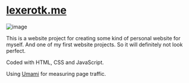 #  [lexerotk.me](https://lexerotk.me)

![image](https://github.com/user-attachments/assets/f97d76bc-1340-4518-90a0-da1fbcee075b)

This is a website project for creating some kind of personal website for myself. And one of my first website projects. So it will definitely not look perfect.

Coded with HTML, CSS and JavaScript.

Using [Umami](https://umami.is/) for measuring page traffic.
